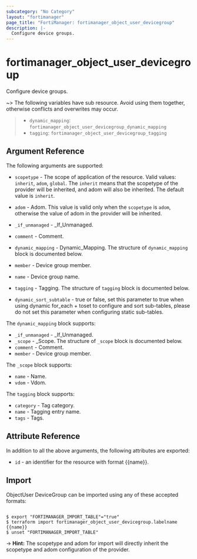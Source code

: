 ```yaml
---
subcategory: "No Category"
layout: "fortimanager"
page_title: "FortiManager: fortimanager_object_user_devicegroup"
description: |-
  Configure device groups.
---
```


# fortimanager_object_user_devicegroup
Configure device groups.

~> The following variables have sub resource. Avoid using them together, otherwise conflicts and overwrites may occur.
>- `dynamic_mapping`: `fortimanager_object_user_devicegroup_dynamic_mapping`
>- `tagging`: `fortimanager_object_user_devicegroup_tagging`



## Argument Reference


The following arguments are supported:

* `scopetype` - The scope of application of the resource. Valid values: `inherit`, `adom`, `global`. The `inherit` means that the scopetype of the provider will be inherited, and adom will also be inherited. The default value is `inherit`.
* `adom` - Adom. This value is valid only when the `scopetype` is `adom`, otherwise the value of adom in the provider will be inherited.

* `_if_unmanaged` - _If_Unmanaged.
* `comment` - Comment.
* `dynamic_mapping` - Dynamic_Mapping. The structure of `dynamic_mapping` block is documented below.
* `member` - Device group member.
* `name` - Device group name.
* `tagging` - Tagging. The structure of `tagging` block is documented below.
* `dynamic_sort_subtable` - true or false, set this parameter to true when using dynamic for_each + toset to configure and sort sub-tables, please do not set this parameter when configuring static sub-tables.

The `dynamic_mapping` block supports:

* `_if_unmanaged` - _If_Unmanaged.
* `_scope` - _Scope. The structure of `_scope` block is documented below.
* `comment` - Comment.
* `member` - Device group member.

The `_scope` block supports:

* `name` - Name.
* `vdom` - Vdom.

The `tagging` block supports:

* `category` - Tag category.
* `name` - Tagging entry name.
* `tags` - Tags.


## Attribute Reference

In addition to all the above arguments, the following attributes are exported:
* `id` - an identifier for the resource with format {{name}}.

## Import

ObjectUser DeviceGroup can be imported using any of these accepted formats:
```

$ export "FORTIMANAGER_IMPORT_TABLE"="true"
$ terraform import fortimanager_object_user_devicegroup.labelname {{name}}
$ unset "FORTIMANAGER_IMPORT_TABLE"
```
-> **Hint:** The scopetype and adom for import will directly inherit the scopetype and adom configuration of the provider.

